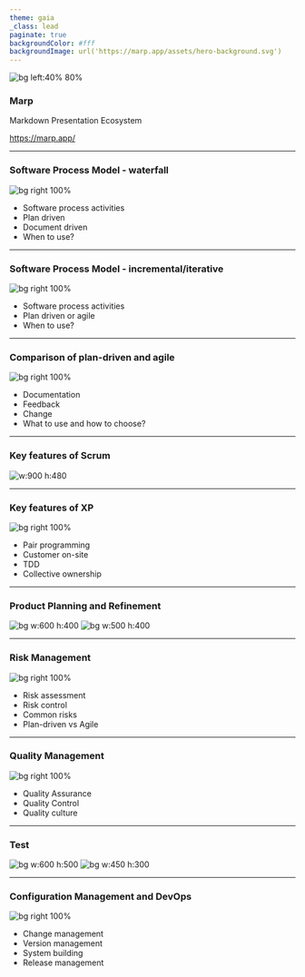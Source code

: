 ```yaml
---
theme: gaia
_class: lead
paginate: true
backgroundColor: #fff
backgroundImage: url('https://marp.app/assets/hero-background.svg')
---
```


![bg left:40% 80%](https://marp.app/assets/marp.svg)

### **Marp**

Markdown Presentation Ecosystem

https://marp.app/

---

### Software Process Model - waterfall

![bg right 100%](./waterfall.png)

- Software process activities
- Plan driven
- Document driven
- When to use?

---

### Software Process Model - incremental/iterative

![bg right 100%](./iterative.png)

- Software process activities
- Plan driven or agile
- When to use?

---

### Comparison of plan-driven and agile

![bg right 100%](./pdvsagile.png)

- Documentation
- Feedback
- Change
- What to use and how to choose?

---

### Key features of Scrum

![w:900 h:480](./scrum.jpg)


---

### Key features of XP

![bg right 100%](./xp.png)

- Pair programming
- Customer on-site
- TDD
- Collective ownership

---

### Product Planning and Refinement

![bg w:600 h:400](./req.png)
![bg w:500 h:400](./roadmap.png)

---

### Risk Management

![bg right 100%](./risk.png)

- Risk assessment
- Risk control
- Common risks
- Plan-driven vs Agile

---

### Quality Management

![bg right 100%](./vmodel.png)

- Quality Assurance
- Quality Control
- Quality culture

---

### Test

![bg w:600 h:500](./quadrant.png)
![bg w:450 h:300](./tdd.png)

---

### Configuration Management and DevOps

![bg right 100%](./ci.png)

- Change management
- Version management
- System building
- Release management

